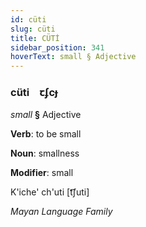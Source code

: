 ```yaml
---
id: cüti
slug: cüti
title: CÜTİ
sidebar_position: 341
hoverText: small § Adjective
---
```


### cüti&emsp;<span kind="abugida">ꞇʄcɟ</span>

*small* **§** Adjective

**Verb**: to be small

**Noun**: smallness

**Modifier**: small

K'iche' ch'uti [t͡ʃuti]

*Mayan Language Family*